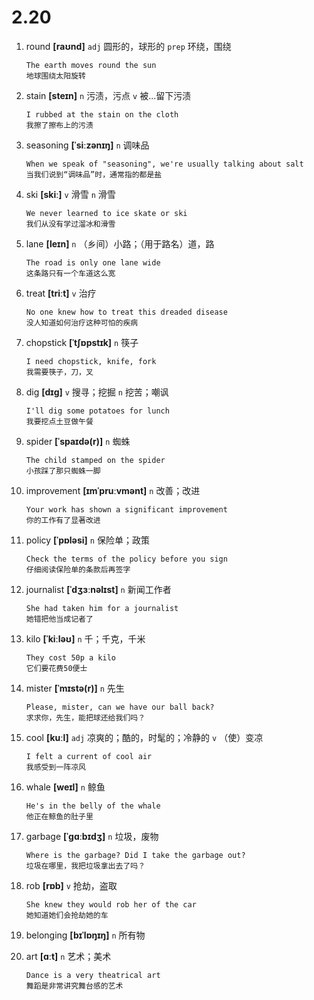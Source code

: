 # 2.20

1. round **[raʊnd]** `adj` 圆形的，球形的 `prep` 环绕，围绕

   ```
   The earth moves round the sun
   地球围绕太阳旋转
   ```

2. stain **[steɪn]** `n` 污渍，污点 `v` 被...留下污渍

   ```
   I rubbed at the stain on the cloth
   我擦了擦布上的污渍
   ```

3. seasoning **[ˈsiːzənɪŋ]** `n` 调味品

   ```
   When we speak of "seasoning", we're usually talking about salt
   当我们说到“调味品”时，通常指的都是盐
   ```

4. ski **[skiː]** `v` 滑雪 `n` 滑雪

   ```
   We never learned to ice skate or ski
   我们从没有学过溜冰和滑雪
   ```

5. lane **[leɪn]** `n` （乡间）小路；（用于路名）道，路

   ```
   The road is only one lane wide
   这条路只有一个车道这么宽
   ```

6. treat **[triːt]** `v` 治疗

   ```
   No one knew how to treat this dreaded disease
   没人知道如何治疗这种可怕的疾病
   ```

7. chopstick **[ˈtʃɒpstɪk]** `n` 筷子

   ```
   I need chopstick, knife, fork
   我需要筷子，刀，叉
   ```

8. dig **[dɪɡ]** `v` 搜寻；挖掘 `n` 挖苦；嘲讽

   ```
   I'll dig some potatoes for lunch
   我要挖点土豆做午餐
   ```

9. spider **[ˈspaɪdə(r)]** `n` 蜘蛛

   ```
   The child stamped on the spider
   小孩踩了那只蜘蛛一脚
   ```

10. improvement **[ɪmˈpruːvmənt]** `n` 改善；改进

    ```
    Your work has shown a significant improvement
    你的工作有了显著改进
    ```

11. policy **[ˈpɒləsi]** `n` 保险单；政策

    ```
    Check the terms of the policy before you sign
    仔细阅读保险单的条款后再签字
    ```

12. journalist **[ˈdʒɜːnəlɪst]** `n` 新闻工作者

    ```
    She had taken him for a journalist
    她错把他当成记者了
    ```

13. kilo **[ˈkiːləʊ]** `n` 千；千克，千米

    ```
    They cost 50p a kilo
    它们要花费50便士
    ```

14. mister **[ˈmɪstə(r)]** `n` 先生

    ```
    Please, mister, can we have our ball back?
    求求你，先生，能把球还给我们吗？
    ```

15. cool **[kuːl]** `adj` 凉爽的；酷的，时髦的；冷静的 `v` （使）变凉

    ```
    I felt a current of cool air
    我感受到一阵凉风
    ```

16. whale **[weɪl]** `n` 鲸鱼

    ```
    He's in the belly of the whale
    他正在鲸鱼的肚子里
    ```

17. garbage **[ˈɡɑːbɪdʒ]** `n` 垃圾，废物

    ```
    Where is the garbage? Did I take the garbage out?
    垃圾在哪里，我把垃圾拿出去了吗？
    ```

18. rob **[rɒb]** `v` 抢劫，盗取

    ```
    She knew they would rob her of the car
    她知道她们会抢劫她的车
    ```

19. belonging **[bɪˈlɒŋɪŋ]** `n` 所有物

20. art **[ɑːt]** `n` 艺术；美术
    ```
    Dance is a very theatrical art
    舞蹈是非常讲究舞台感的艺术
    ```
